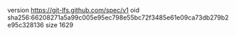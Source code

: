 version https://git-lfs.github.com/spec/v1
oid sha256:66208271a5a99c005e95ec798e55bc72f3485e61e09ca73db279b2e95c328136
size 1629
